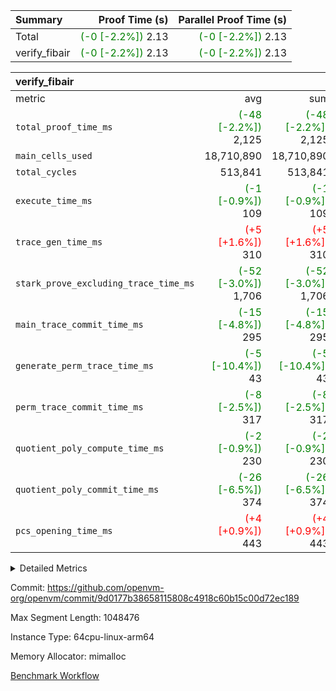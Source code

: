 | Summary | Proof Time (s) | Parallel Proof Time (s) |
|:---|---:|---:|
| Total | <span style='color: green'>(-0 [-2.2%])</span> 2.13 | <span style='color: green'>(-0 [-2.2%])</span> 2.13 |
| verify_fibair | <span style='color: green'>(-0 [-2.2%])</span> 2.13 | <span style='color: green'>(-0 [-2.2%])</span> 2.13 |


| verify_fibair |||||
|:---|---:|---:|---:|---:|
|metric|avg|sum|max|min|
| `total_proof_time_ms ` | <span style='color: green'>(-48 [-2.2%])</span> 2,125 | <span style='color: green'>(-48 [-2.2%])</span> 2,125 | <span style='color: green'>(-48 [-2.2%])</span> 2,125 | <span style='color: green'>(-48 [-2.2%])</span> 2,125 |
| `main_cells_used     ` |  18,710,890 |  18,710,890 |  18,710,890 |  18,710,890 |
| `total_cycles        ` |  513,841 |  513,841 |  513,841 |  513,841 |
| `execute_time_ms     ` | <span style='color: green'>(-1 [-0.9%])</span> 109 | <span style='color: green'>(-1 [-0.9%])</span> 109 | <span style='color: green'>(-1 [-0.9%])</span> 109 | <span style='color: green'>(-1 [-0.9%])</span> 109 |
| `trace_gen_time_ms   ` | <span style='color: red'>(+5 [+1.6%])</span> 310 | <span style='color: red'>(+5 [+1.6%])</span> 310 | <span style='color: red'>(+5 [+1.6%])</span> 310 | <span style='color: red'>(+5 [+1.6%])</span> 310 |
| `stark_prove_excluding_trace_time_ms` | <span style='color: green'>(-52 [-3.0%])</span> 1,706 | <span style='color: green'>(-52 [-3.0%])</span> 1,706 | <span style='color: green'>(-52 [-3.0%])</span> 1,706 | <span style='color: green'>(-52 [-3.0%])</span> 1,706 |
| `main_trace_commit_time_ms` | <span style='color: green'>(-15 [-4.8%])</span> 295 | <span style='color: green'>(-15 [-4.8%])</span> 295 | <span style='color: green'>(-15 [-4.8%])</span> 295 | <span style='color: green'>(-15 [-4.8%])</span> 295 |
| `generate_perm_trace_time_ms` | <span style='color: green'>(-5 [-10.4%])</span> 43 | <span style='color: green'>(-5 [-10.4%])</span> 43 | <span style='color: green'>(-5 [-10.4%])</span> 43 | <span style='color: green'>(-5 [-10.4%])</span> 43 |
| `perm_trace_commit_time_ms` | <span style='color: green'>(-8 [-2.5%])</span> 317 | <span style='color: green'>(-8 [-2.5%])</span> 317 | <span style='color: green'>(-8 [-2.5%])</span> 317 | <span style='color: green'>(-8 [-2.5%])</span> 317 |
| `quotient_poly_compute_time_ms` | <span style='color: green'>(-2 [-0.9%])</span> 230 | <span style='color: green'>(-2 [-0.9%])</span> 230 | <span style='color: green'>(-2 [-0.9%])</span> 230 | <span style='color: green'>(-2 [-0.9%])</span> 230 |
| `quotient_poly_commit_time_ms` | <span style='color: green'>(-26 [-6.5%])</span> 374 | <span style='color: green'>(-26 [-6.5%])</span> 374 | <span style='color: green'>(-26 [-6.5%])</span> 374 | <span style='color: green'>(-26 [-6.5%])</span> 374 |
| `pcs_opening_time_ms ` | <span style='color: red'>(+4 [+0.9%])</span> 443 | <span style='color: red'>(+4 [+0.9%])</span> 443 | <span style='color: red'>(+4 [+0.9%])</span> 443 | <span style='color: red'>(+4 [+0.9%])</span> 443 |



<details>
<summary>Detailed Metrics</summary>

|  | verify_program_compile_ms | total_cells | stark_prove_excluding_trace_time_ms | quotient_poly_compute_time_ms | quotient_poly_commit_time_ms | perm_trace_commit_time_ms | pcs_opening_time_ms | main_trace_commit_time_ms |
| --- | --- | --- | --- | --- | --- | --- | --- |
|  | 5 | 65,536 | 62 | 3 | 14 | 0 | 32 | 13 | 

| air_name | rows | quotient_deg | main_cols | interactions | constraints | cells |
| --- | --- | --- | --- | --- | --- | --- |
| AccessAdapterAir<2> |  | 4 |  | 5 | 11 |  | 
| AccessAdapterAir<4> |  | 4 |  | 5 | 11 |  | 
| AccessAdapterAir<8> |  | 4 |  | 5 | 11 |  | 
| FibonacciAir | 32,768 | 1 | 2 |  | 5 | 65,536 | 
| FriReducedOpeningAir |  | 4 |  | 31 | 52 |  | 
| NativePoseidon2Air<BabyBearParameters>, 1> |  | 4 |  | 176 | 555 |  | 
| PhantomAir |  | 4 |  | 3 | 4 |  | 
| ProgramAir |  | 1 |  | 1 | 4 |  | 
| VariableRangeCheckerAir |  | 1 |  | 1 | 4 |  | 
| VmAirWrapper<AluNativeAdapterAir, FieldArithmeticCoreAir> |  | 4 |  | 15 | 23 |  | 
| VmAirWrapper<BranchNativeAdapterAir, BranchEqualCoreAir<1> |  | 4 |  | 11 | 22 |  | 
| VmAirWrapper<JalNativeAdapterAir, JalCoreAir> |  | 4 |  | 7 | 6 |  | 
| VmAirWrapper<NativeAdapterAir<2, 0>, PublicValuesCoreAir> |  | 4 |  | 11 | 22 |  | 
| VmAirWrapper<NativeLoadStoreAdapterAir<1>, NativeLoadStoreCoreAir<1> |  | 4 |  | 15 | 16 |  | 
| VmAirWrapper<NativeLoadStoreAdapterAir<4>, NativeLoadStoreCoreAir<4> |  | 4 |  | 15 | 16 |  | 
| VmAirWrapper<NativeVectorizedAdapterAir<4>, FieldExtensionCoreAir> |  | 4 |  | 15 | 23 |  | 
| VmConnectorAir |  | 4 |  | 3 | 8 |  | 
| VolatileBoundaryAir |  | 4 |  | 4 | 16 |  | 

| group | trace_gen_time_ms | total_proof_time_ms | total_cycles | total_cells | stark_prove_excluding_trace_time_ms | quotient_poly_compute_time_ms | quotient_poly_commit_time_ms | perm_trace_commit_time_ms | pcs_opening_time_ms | main_trace_commit_time_ms | main_cells_used | generate_perm_trace_time_ms | execute_time_ms |
| --- | --- | --- | --- | --- | --- | --- | --- | --- | --- | --- | --- | --- | --- |
| verify_fibair | 310 | 2,125 | 513,841 | 43,401,880 | 1,706 | 230 | 374 | 317 | 443 | 295 | 18,710,890 | 43 | 109 | 

| group | air_name | rows | prep_cols | perm_cols | main_cols | cells |
| --- | --- | --- | --- | --- | --- | --- |
| verify_fibair | AccessAdapterAir<2> | 65,536 |  | 12 | 11 | 1,507,328 | 
| verify_fibair | AccessAdapterAir<4> | 32,768 |  | 12 | 13 | 819,200 | 
| verify_fibair | AccessAdapterAir<8> | 128 |  | 12 | 17 | 3,712 | 
| verify_fibair | FriReducedOpeningAir | 1,024 |  | 36 | 25 | 62,464 | 
| verify_fibair | NativePoseidon2Air<BabyBearParameters>, 1> | 16,384 |  | 216 | 399 | 10,076,160 | 
| verify_fibair | PhantomAir | 16,384 |  | 8 | 6 | 229,376 | 
| verify_fibair | ProgramAir | 8,192 |  | 8 | 10 | 147,456 | 
| verify_fibair | VariableRangeCheckerAir | 262,144 | 2 | 8 | 1 | 2,359,296 | 
| verify_fibair | VmAirWrapper<AluNativeAdapterAir, FieldArithmeticCoreAir> | 262,144 |  | 20 | 29 | 12,845,056 | 
| verify_fibair | VmAirWrapper<BranchNativeAdapterAir, BranchEqualCoreAir<1> | 131,072 |  | 16 | 23 | 5,111,808 | 
| verify_fibair | VmAirWrapper<JalNativeAdapterAir, JalCoreAir> | 16,384 |  | 12 | 9 | 344,064 | 
| verify_fibair | VmAirWrapper<NativeLoadStoreAdapterAir<1>, NativeLoadStoreCoreAir<1> | 131,072 |  | 24 | 22 | 6,029,312 | 
| verify_fibair | VmAirWrapper<NativeLoadStoreAdapterAir<4>, NativeLoadStoreCoreAir<4> | 16,384 |  | 24 | 31 | 901,120 | 
| verify_fibair | VmAirWrapper<NativeVectorizedAdapterAir<4>, FieldExtensionCoreAir> | 8,192 |  | 20 | 38 | 475,136 | 
| verify_fibair | VmConnectorAir | 2 | 1 | 8 | 4 | 24 | 
| verify_fibair | VolatileBoundaryAir | 131,072 |  | 8 | 11 | 2,490,368 | 

</details>


Commit: https://github.com/openvm-org/openvm/commit/9d0177b38658115808c4918c60b15c00d72ec189

Max Segment Length: 1048476

Instance Type: 64cpu-linux-arm64

Memory Allocator: mimalloc

[Benchmark Workflow](https://github.com/openvm-org/openvm/actions/runs/13061366022)
